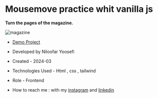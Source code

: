 # Mousemove practice whit vanilla js
**Turn the pages of the magazine.**

![magazine](https://github.com/niloufar-yousefi/Mouse-Move1/assets/156951582/3120d7ad-ff1e-4217-8c8a-8a5e829a8c1d)

- [Demo Project](https://niloufar-yousefi.github.io/Mouse-Move1/)


- Developed by Niloofar Yoosefi

- Created - 2024-03

- Technologies Used - Html , css , tailwind 


- Role - Frontend

- How to reach me : with my [instagram](https://github.com/niloufar-yousefi) and [linkedin](https://www.linkedin.com/in/niloofar-yoosefikhorram-242742143/)







